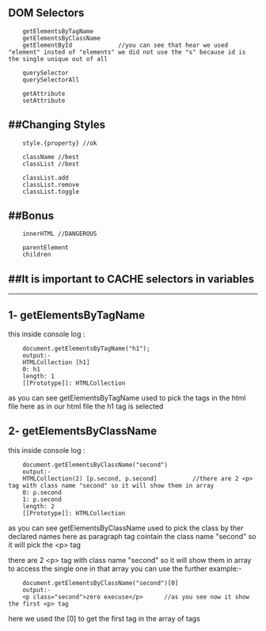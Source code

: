 DOM Selectors
--------------
        getElementsByTagName
        getElementsByClassName
        getElementById             //you can see that hear we used "element" insted of "elements" we did not use the "s" because id is the single unique out of all  

        querySelector
        querySelectorAll

        getAttribute
        setAttribute

##Changing Styles
-----------------
        style.{property} //ok

        className //best
        classList //best

        classList.add
        classList.remove
        classList.toggle

##Bonus
-------
        innerHTML //DANGEROUS

        parentElement
        children

##It is important to CACHE selectors in variables
-------------------------------------------------

----------------------------------------------------------------------------

1- getElementsByTagName
-------------------------
this inside console log :

        document.getElementsByTagName("h1");
        output:-
        HTMLCollection [h1]
        0: h1
        length: 1
        [[Prototype]]: HTMLCollection
    
as you can see getElementsByTagName used to pick the tags in the html file
here as in our html file the h1 tag is selected 

2- getElementsByClassName
-------------------------
this inside console log :

        document.getElementsByClassName("second")
        output:-
        HTMLCollection(2) [p.second, p.second]          //there are 2 <p> tag with class name "second" so it will show them in array
        0: p.second
        1: p.second
        length: 2
        [[Prototype]]: HTMLCollection

as you can see getElementsByClassName used to pick the class by ther declared names
here as paragraph tag cointain the class name "second" so it will pick the \<p> tag

there are 2 \<p> tag with class name "second" so it will show them in array
to access the single one in that array you can use the further example:-

        document.getElementsByClassName("second")[0]
        output:-
        <p class=​"second">​zero execuse​</p>​      //as you see now it show the first <p> tag   

here we used the [0] to get the first tag in the array of tags


















